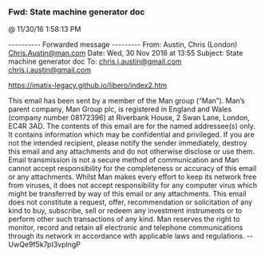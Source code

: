 ﻿

### Fwd: State machine generator doc
@ 11/30/16 1:58:13 PM

---------- Forwarded message ---------
From: Austin, Chris (London) <Chris.Austin@man.com>
Date: Wed, 30 Nov 2016 at 13:55
Subject: State machine generator doc
To: chris.j.austin@gmail.com <chris.j.austin@gmail.com>


https://imatix-legacy.github.io/libero/index2.htm

This email has been sent by a member of the Man group (“Man”). Man’s parent
company, Man Group plc, is registered in England and Wales (company number
08172396) at Riverbank House, 2 Swan  Lane, London, EC4R 3AD.
The contents of this email are for the named addressee(s) only. It contains
information which may be confidential and privileged. If you are not the
intended recipient, please notify the sender immediately, destroy this
email and any attachments and do not otherwise disclose or use them. Email
transmission is not a secure method of communication and Man cannot accept
responsibility for the completeness or accuracy of this email or any
attachments. Whilst Man makes every effort to keep its network free from
viruses, it does not accept responsibility for any computer virus which
might be transferred by way of this email or any attachments. This email
does not constitute a request, offer, recommendation or solicitation of any
kind to buy, subscribe, sell or redeem any investment instruments or to
perform other such transactions of any kind. Man reserves the right to
monitor, record and retain all electronic and telephone communications
through its network in accordance with applicable laws and regulations.
--UwQe9f5k7pI3vplngP

